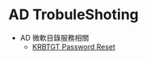 # AD TrobuleShoting
* AD 微軟目錄服務相關
  * [KRBTGT Password Reset](https://www.alitajran.com/krbtgt-password-reset/)
